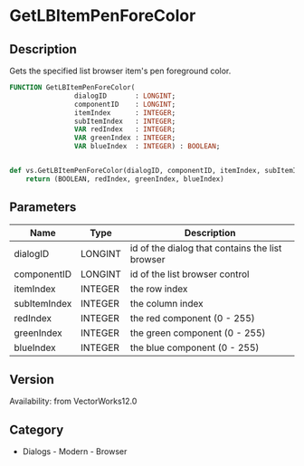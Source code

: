 # GetLBItemPenForeColor

## Description
Gets the specified list browser item's pen foreground color.

```pascal
FUNCTION GetLBItemPenForeColor(
				dialogID       : LONGINT;
				componentID    : LONGINT;
				itemIndex      : INTEGER;
				subItemIndex   : INTEGER;
				VAR redIndex   : INTEGER;
				VAR greenIndex : INTEGER;
				VAR blueIndex  : INTEGER) : BOOLEAN;
```

```python

def vs.GetLBItemPenForeColor(dialogID, componentID, itemIndex, subItemIndex):
    return (BOOLEAN, redIndex, greenIndex, blueIndex)
```

## Parameters
|Name|Type|Description|
|---|---|---|
|dialogID|LONGINT|id of the dialog that contains the list browser|
|componentID|LONGINT|id of the list browser control|
|itemIndex|INTEGER|the row index|
|subItemIndex|INTEGER|the column index|
|redIndex|INTEGER|the red component (0 - 255)|
|greenIndex|INTEGER|the green component (0 - 255)|
|blueIndex|INTEGER|the blue component (0 - 255)|

## Version
Availability: from VectorWorks12.0
## Category
* Dialogs - Modern - Browser

